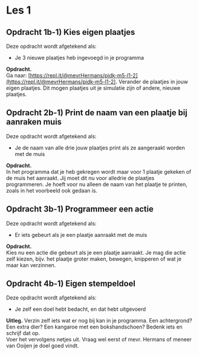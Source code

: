 # Les 1

## Opdracht 1b-1\) Kies eigen plaatjes

Deze opdracht wordt afgetekend als:

* Je 3 nieuwe plaatjes heb ingevoegd in je programma

**Opdracht.**  
Ga naar: [https://repl.it/@mevrHermans/pidk-m5-l1-2](https://repl.it/@mevrHermans/pidk-m5-l1-2). Verander de plaatjes in jouw eigen plaatjes. Dit mogen plaatjes uit je simulatie zijn of andere, nieuwe plaatjes.

## Opdracht 2b-1\) Print de naam van een plaatje bij aanraken muis

Deze opdracht wordt afgetekend als:

* Je de naam van alle drie jouw plaatjes print als ze aangeraakt worden met de muis

**Opdracht.**  
In het programma dat je heb gekregen wordt maar voor 1 plaatje gekeken of de muis het aanraakt. Jij moet dit nu voor alledrie de plaatjes programmeren. Je hoeft voor nu alleen de naam van het plaatje te printen, zoals in het voorbeeld ook gedaan is.

## Opdracht 3b-1\) Programmeer een actie

Deze opdracht wordt afgetekend als:

* Er iets gebeurt als je een plaatje aanraakt met de muis

**Opdracht.**  
Kies nu een actie die gebeurt als je een plaatje aanraakt. Je mag die actie zelf kiezen, bijv. het plaatje groter maken, bewegen, knipperen of wat je maar kan verzinnen.

## Opdracht 4b-1\) Eigen stempeldoel

Deze opdracht wordt afgetekend als:

* Je zelf een doel hebt bedacht, en dat hebt uitgevoerd

**Uitleg.** Verzin zelf iets wat er nog bij kan in je programma. Een achtergrond? Een extra dier? Een kangaroe met een bokshandschoen? Bedenk iets en schrijf dat op.  
Voer het vervolgens netjes uit. Vraag wel eerst of mevr. Hermans of meneer van Ooijen je doel goed vindt.

